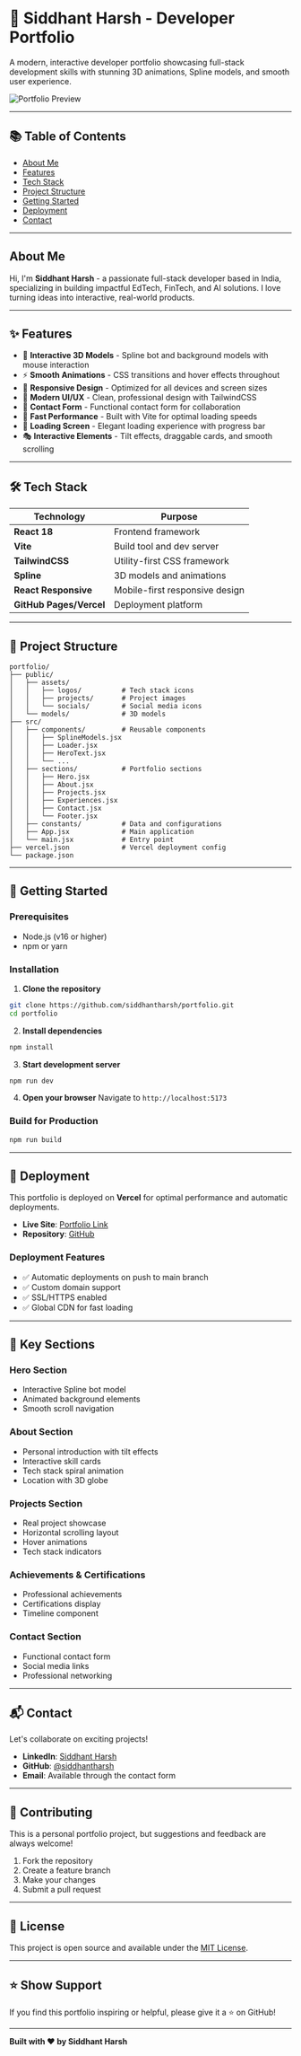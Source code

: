 # 🚀 Siddhant Harsh - Developer Portfolio

A modern, interactive developer portfolio showcasing full-stack development skills with stunning 3D animations, Spline models, and smooth user experience.

![Portfolio Preview](https://github.com/siddhantharsh/portfolio/assets/coding-pov.png)

---

## 📚 Table of Contents

- [About Me](#about-me)
- [Features](#-features)
- [Tech Stack](#-tech-stack)
- [Project Structure](#-project-structure)
- [Getting Started](#-getting-started)
- [Deployment](#-deployment)
- [Contact](#-contact)

---

## About Me

Hi, I'm **Siddhant Harsh** - a passionate full-stack developer based in India, specializing in building impactful EdTech, FinTech, and AI solutions. I love turning ideas into interactive, real-world products.

---

## ✨ Features

- 🎯 **Interactive 3D Models** - Spline bot and background models with mouse interaction
- ⚡ **Smooth Animations** - CSS transitions and hover effects throughout
- 📱 **Responsive Design** - Optimized for all devices and screen sizes
- 🎨 **Modern UI/UX** - Clean, professional design with TailwindCSS
- 📧 **Contact Form** - Functional contact form for collaboration
- 🚀 **Fast Performance** - Built with Vite for optimal loading speeds
- 🌟 **Loading Screen** - Elegant loading experience with progress bar
- 🎭 **Interactive Elements** - Tilt effects, draggable cards, and smooth scrolling

---

## 🛠 Tech Stack

| Technology | Purpose |
|------------|---------|
| **React 18** | Frontend framework |
| **Vite** | Build tool and dev server |
| **TailwindCSS** | Utility-first CSS framework |
| **Spline** | 3D models and animations |
| **React Responsive** | Mobile-first responsive design |
| **GitHub Pages/Vercel** | Deployment platform |

---

## 📁 Project Structure

```
portfolio/
├── public/
│   ├── assets/
│   │   ├── logos/          # Tech stack icons
│   │   ├── projects/       # Project images
│   │   └── socials/        # Social media icons
│   └── models/             # 3D models
├── src/
│   ├── components/         # Reusable components
│   │   ├── SplineModels.jsx
│   │   ├── Loader.jsx
│   │   ├── HeroText.jsx
│   │   └── ...
│   ├── sections/           # Portfolio sections
│   │   ├── Hero.jsx
│   │   ├── About.jsx
│   │   ├── Projects.jsx
│   │   ├── Experiences.jsx
│   │   ├── Contact.jsx
│   │   └── Footer.jsx
│   ├── constants/          # Data and configurations
│   ├── App.jsx             # Main application
│   └── main.jsx            # Entry point
├── vercel.json             # Vercel deployment config
└── package.json
```

---

## 🚀 Getting Started

### Prerequisites
- Node.js (v16 or higher)
- npm or yarn

### Installation

1. **Clone the repository**
```bash
git clone https://github.com/siddhantharsh/portfolio.git
cd portfolio
```

2. **Install dependencies**
```bash
npm install
```

3. **Start development server**
```bash
npm run dev
```

4. **Open your browser**
Navigate to `http://localhost:5173`

### Build for Production
```bash
npm run build
```

---

## 🚀 Deployment

This portfolio is deployed on **Vercel** for optimal performance and automatic deployments.

- **Live Site**: [Portfolio Link](https://portfolio-siddhantharsh.vercel.app)
- **Repository**: [GitHub](https://github.com/siddhantharsh/portfolio)

### Deployment Features
- ✅ Automatic deployments on push to main branch
- ✅ Custom domain support
- ✅ SSL/HTTPS enabled
- ✅ Global CDN for fast loading

---

## 🎯 Key Sections

### Hero Section
- Interactive Spline bot model
- Animated background elements
- Smooth scroll navigation

### About Section
- Personal introduction with tilt effects
- Interactive skill cards
- Tech stack spiral animation
- Location with 3D globe

### Projects Section
- Real project showcase
- Horizontal scrolling layout
- Hover animations
- Tech stack indicators

### Achievements & Certifications
- Professional achievements
- Certifications display
- Timeline component

### Contact Section
- Functional contact form
- Social media links
- Professional networking

---

## 📬 Contact

Let's collaborate on exciting projects! 

- **LinkedIn**: [Siddhant Harsh](https://www.linkedin.com/in/siddhantharsh/)
- **GitHub**: [@siddhantharsh](https://github.com/siddhantharsh)
- **Email**: Available through the contact form

---

## 🤝 Contributing

This is a personal portfolio project, but suggestions and feedback are always welcome!

1. Fork the repository
2. Create a feature branch
3. Make your changes
4. Submit a pull request

---

## 📄 License

This project is open source and available under the [MIT License](LICENSE).

---

## ⭐ Show Support

If you find this portfolio inspiring or helpful, please give it a ⭐ on GitHub!

---

**Built with ❤️ by Siddhant Harsh**
